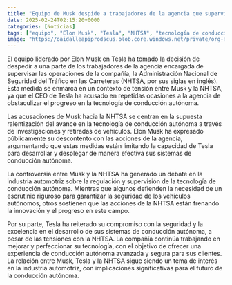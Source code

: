 ```yaml
---
title: "Equipo de Musk despide a trabajadores de la agencia que supervisa a Tesla"
date: 2025-02-24T02:15:20+0000
categories: [Noticias]
tags: ["equipo", "Elon Musk", "Tesla", "NHTSA", "tecnología de conducción autónoma", "regulación", "seguridad", "innovación."]
image: "https://oaidalleapiprodscus.blob.core.windows.net/private/org-HKmKxpuNw3Y88lm4EBrIPq0n/user-ZwiCXOggLL8ZNNKE2g7rXFmV/img-WgztAGQDBKoGAfoxSo8o6uE0.png?st=2025-02-24T01%3A15%3A20Z&se=2025-02-24T03%3A15%3A20Z&sp=r&sv=2024-08-04&sr=b&rscd=inline&rsct=image/png&skoid=d505667d-d6c1-4a0a-bac7-5c84a87759f8&sktid=a48cca56-e6da-484e-a814-9c849652bcb3&skt=2025-02-23T20%3A29%3A10Z&ske=2025-02-24T20%3A29%3A10Z&sks=b&skv=2024-08-04&sig=axwaPFBVL5K0S7o4MhRiJs8SjG8210yndOZlmlIiMeQ%3D"
---
```


El equipo liderado por Elon Musk en Tesla ha tomado la decisión de despedir a una parte de los trabajadores de la agencia encargada de supervisar las operaciones de la compañía, la Administración Nacional de Seguridad del Tráfico en las Carreteras (NHTSA, por sus siglas en inglés). Esta medida se enmarca en un contexto de tensión entre Musk y la NHTSA, ya que el CEO de Tesla ha acusado en repetidas ocasiones a la agencia de obstaculizar el progreso en la tecnología de conducción autónoma.

Las acusaciones de Musk hacia la NHTSA se centran en la supuesta ralentización del avance en la tecnología de conducción autónoma a través de investigaciones y retiradas de vehículos. Elon Musk ha expresado públicamente su descontento con las acciones de la agencia, argumentando que estas medidas están limitando la capacidad de Tesla para desarrollar y desplegar de manera efectiva sus sistemas de conducción autónoma.

La controversia entre Musk y la NHTSA ha generado un debate en la industria automotriz sobre la regulación y supervisión de la tecnología de conducción autónoma. Mientras que algunos defienden la necesidad de un escrutinio riguroso para garantizar la seguridad de los vehículos autónomos, otros sostienen que las acciones de la NHTSA están frenando la innovación y el progreso en este campo.

Por su parte, Tesla ha reiterado su compromiso con la seguridad y la excelencia en el desarrollo de sus sistemas de conducción autónoma, a pesar de las tensiones con la NHTSA. La compañía continúa trabajando en mejorar y perfeccionar su tecnología, con el objetivo de ofrecer una experiencia de conducción autónoma avanzada y segura para sus clientes. La relación entre Musk, Tesla y la NHTSA sigue siendo un tema de interés en la industria automotriz, con implicaciones significativas para el futuro de la conducción autónoma.
    